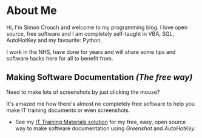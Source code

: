 # About Me
Hi, I'm Simon Crouch and welcome to my programming blog.
I love open source, free software and I am completely self-taught in VBA, SQL, AutoHotKey and my favourite: Python.

I work in the NHS, have done for years and will share some tips and software hacks here for all to benefit from.

## Making Software Documentation _(The free way)_
Need to make lots of screenshots by just clicking the mouse?  

It's amazed me how there's almost no completely free software to help you make IT training documents or even screenshots. 
* See my [IT Training Materials solution](https://mrsimonc.github.io/Software-Documentation/) for my free, easy, open source way to make software documentation using _Greenshot_ and _AutoHotKey_.